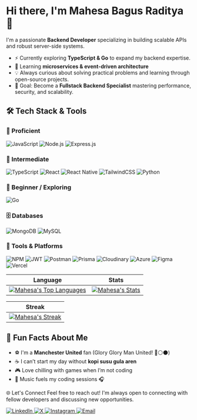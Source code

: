 <p align="center">
  <h1> Hi there, I'm Mahesa Bagus Raditya 👋</h1>
</p>
 
I'm a passionate **Backend Developer** specializing in building scalable APIs and robust server-side systems.  

- ⚡ Currently exploring **TypeScript & Go** to expand my backend expertise.  
- 🌱 Learning **microservices & event-driven architecture**   
- 💡 Always curious about solving practical problems and learning through open-source projects.  
- 🎯 Goal: Become a **Fullstack Backend Specialist** mastering performance, security, and scalability.  

## 🛠️ Tech Stack & Tools

### 🚀 Proficient
<p>
<a><img alt="JavaScript" src="https://img.shields.io/badge/JavaScript-%23323330.svg?style=for-the-badge&logo=javascript&logoColor=%23F7DF1E"></a>
<a><img alt="Node.js" src="https://img.shields.io/badge/Node.js-6DA55F?style=for-the-badge&logo=node.js&logoColor=white"></a>
<a><img alt="Express.js" src="https://img.shields.io/badge/Express.js-%23404d59.svg?style=for-the-badge&logo=express&logoColor=%2361DAFB"></a>
</p>

### 🌟 Intermediate
<p>
<a><img alt="TypeScript" src="https://img.shields.io/badge/TypeScript-3178C6?style=for-the-badge&logo=typescript&logoColor=white"></a>
<a><img alt="React" src="https://img.shields.io/badge/React-%2320232a.svg?style=for-the-badge&logo=react&logoColor=%2361DAFB"></a>
<a><img alt="React Native" src="https://img.shields.io/badge/React_Native-%2320232a.svg?style=for-the-badge&logo=react&logoColor=%2361DAFB"></a>
<a><img alt="TailwindCSS" src="https://img.shields.io/badge/TailwindCSS-%2338B2AC.svg?style=for-the-badge&logo=tailwind-css&logoColor=white"></a>
<a><img alt="Python" src="https://img.shields.io/badge/Python-3670A0?style=for-the-badge&logo=python&logoColor=ffdd54"></a>
</p>

### 📖 Beginner / Exploring
<p>
<a><img alt="Go" src="https://img.shields.io/badge/Go-00ADD8?style=for-the-badge&logo=go&logoColor=white"></a>
</p>

### 🗄️ Databases
<p>
<a><img alt="MongoDB" src="https://img.shields.io/badge/MongoDB-%234ea94b.svg?style=for-the-badge&logo=mongodb&logoColor=white"></a>
<a><img alt="MySQL" src="https://img.shields.io/badge/MySQL-4479A1.svg?style=for-the-badge&logo=mysql&logoColor=white"></a>
</p>

### 🧰 Tools & Platforms
<p>
<a><img alt="NPM" src="https://img.shields.io/badge/NPM-%23CB3837.svg?style=for-the-badge&logo=npm&logoColor=white"></a>
<a><img alt="JWT" src="https://img.shields.io/badge/JWT-black?style=for-the-badge&logo=JSON%20web%20tokens"></a>
<a><img alt="Postman" src="https://img.shields.io/badge/Postman-FF6C37?style=for-the-badge&logo=postman&logoColor=white"></a>
<a><img alt="Prisma" src="https://img.shields.io/badge/Prisma-3982CE?style=for-the-badge&logo=Prisma&logoColor=white"></a>
<a><img alt="Cloudinary" src="https://img.shields.io/badge/Cloudinary-3448C5?style=for-the-badge&logo=Cloudinary&logoColor=white"></a>
<a><img alt="Azure" src="https://img.shields.io/badge/Azure-0072C6?style=for-the-badge&logo=microsoftazure&logoColor=white"></a>
<a><img alt="Figma" src="https://img.shields.io/badge/Figma-%23F24E1E.svg?style=for-the-badge&logo=figma&logoColor=white"></a>
<a><img alt="Vercel" src="https://img.shields.io/badge/Vercel-000000?style=for-the-badge&logo=vercel&logoColor=white"></a>
</p>

<p align="center">

| Language | Stats |
| --- | --- |
| [![Mahesa's Top Languages](https://github-readme-stats.vercel.app/api/top-langs/?username=mahesabagusr&theme=react&hide_border=false&include_all_commits=true&count_private=false&layout=compact)](https://github.com/anuraghazra/github-readme-stats) |[![Mahesa's Stats](https://github-readme-stats.vercel.app/api?username=mahesabagusr&theme=react&hide_border=false&include_all_commits=true&count_private=false)](https://github.com/anuraghazra/github-readme-stats) |

| Streak |
| --- |
|[![Mahesa's Streak](https://github-readme-streak-stats.herokuapp.com/?user=mahesabagusr&theme=react&hide_border=false)](https://github.com/anuraghazra/github-readme-stats) |

</p>



## 🎉 Fun Facts About Me  
- ⚽ I'm a **Manchester United** fan (Glory Glory Man United! 🔴⚪⚫)  
- ☕ I can’t start my day without **kopi susu gula aren**  
- 🎮 Love chilling with games when I’m not coding  
- 🎵 Music fuels my coding sessions 🎧

🌐 Let's Connect
Feel free to reach out! I'm always open to connecting with fellow developers and discussing new opportunities.

<p align="left">
<a href="https://linkedin.com/in/mahesabagusr" target="_blank">
<img src="https://img.shields.io/badge/LinkedIn-%230077B5.svg?logo=linkedin&logoColor=white" alt="LinkedIn"/>
</a>
<a href="https://x.com/mahesabagusr" target="_blank">
<img src="https://img.shields.io/badge/X-black.svg?logo=X&logoColor=white" alt="X"/>
</a>
<a href="https://instagram.com/mahesabagus.r" target="_blank">
<img src="https://img.shields.io/badge/Instagram-%23E4405F.svg?logo=Instagram&logoColor=white" alt="Instagram"/>
</a>
<a href="mailto:mahesabagusraditya1@gmail.com">
<img src="https://img.shields.io/badge/Email-D14836?logo=gmail&logoColor=white" alt="Email"/>
</a>
</p>
